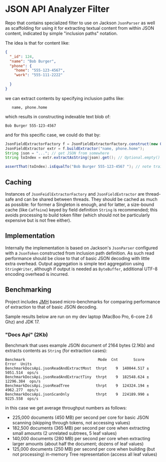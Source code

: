 # JSON API Analyzer Filter

Repo that contains specialized filter to use on Jackson `JsonParser` as well as scaffolding for using
it for extracting textual content from within JSON content, indicated by simple "inclusion paths" notation.

The idea is that for content like:

```json
{
  "_id": 124,
  "name": "Bob Burger",
  "phone": {
    "home": "555-123-4567",
    "work": "555-111-2222"
    
  }
}  
```

we can extract contents by specifying inclusion paths like:

```
   name, phone.home
```

which results in constructing indexable text blob of:

```
Bob Burger 555-123-4567
```

and for this specific case, we could do that by:

```java
JsonFieldExtractorFactory f = JsonFieldExtractorFactory.construct(new ObjectMapper());
JsonFieldExtractor extr = f.buildExtractor("name, phone.home");
String json = "..."; // get JSON from somewhere
String toIndex = extr.extractAsString(json).get(); // Optional.empty() if not JSON

assertThat(toIndex).isEqualTo("Bob Burger 555-123-4567 "); // note trailing space
```

## Caching

Instances of `JsonFeidlExtractorFactory` and `JsonFieldExtractor` are thread-safe and can be shared between threads.
They should be cached as much as possible: for former a Singleton is enough, and for latter, a size-bound
cache (like `Caffeine`) keyed by field definition `String` is recommended; this avoids processing to build token filter
(which should not be particularly expensive but is not free either).

## Implementation

Internally the implementation is based on Jackson's `JsonParser` configured with a `JsonToken` constructed from
inclusion path definition.
As such read performance should be close to that of basic JSON decoding with little extra overhead.
Output aggregation is simple text aggregation using `StringWriter`, although if output is needed as `ByteBuffer`,
additional UTF-8 encoding overhead is incurred.

## Benchmarking

Project includes [JMH](https://github.com/openjdk/jmh) based micro-benchmarks for comparing performance of extraction
to that of basic JSON decoding.

Sample results below are run on my dev laptop (MacBoo Pro, 6-core 2.6 Ghz) and JDK 17.

### "Docs Api" (2Kb)

Benchmark that uses example JSON document of 2164 bytes (2.1Kb) and extracts contents as `String`
(for extraction cases):

```
Benchmark                                 Mode  Cnt       Score       Error  Units
BenchmarkDocsApi.jsonReadAndExtractMost  thrpt    9  140044.517 ±  5051.514  ops/s
BenchmarkDocsApi.jsonReadAndExtractTiny  thrpt    9  182548.624 ± 12296.384  ops/s
BenchmarkDocsApi.jsonReadTree            thrpt    9  124324.194 ±  4962.277  ops/s
BenchmarkDocsApi.jsonScanOnly            thrpt    9  224189.990 ±  9225.558  ops/s
```

in this case we get average throughput numbers as follows:

* 225,000 documents (450 MB) per second per core for basic JSON scanning (skipping through tokens, not accessing values)
* 182,500 documents (365 MB) per second per core when extracting small amounts (2 unrelated subtrees, 5 leaf values)
* 140,000 documents (280 MB) per second per core when extracting larger amounts (about half the document; dozens of leaf values)
* 125,000 documents (250 MB) per second per core when building (but not processing) in-memory Tree representation (access all leaf values)
